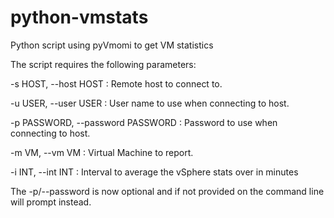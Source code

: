 python-vmstats
==============

Python script using pyVmomi to get VM statistics

The script requires the following parameters:

-s HOST, --host HOST : Remote host to connect to.

-u USER, --user USER  : User name to use when connecting to host.

-p PASSWORD, --password PASSWORD : Password to use when connecting to host.

-m VM, --vm VM : Virtual Machine to report.

-i INT, --int INT : Interval to average the vSphere stats over in minutes


The -p/--password is now optional and if not provided on the command line will prompt instead.
